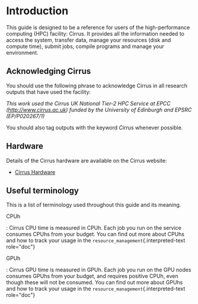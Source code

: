 # Introduction

This guide is designed to be a reference for users of the
high-performance computing (HPC) facility: Cirrus. It provides all the
information needed to access the system, transfer data, manage your
resources (disk and compute time), submit jobs, compile programs and
manage your environment.

## Acknowledging Cirrus

You should use the following phrase to acknowledge Cirrus in all
research outputs that have used the facility:

*This work used the Cirrus UK National Tier-2 HPC Service at EPCC
(http://www.cirrus.ac.uk) funded by the University of Edinburgh and
EPSRC (EP/P020267/1)*

You should also tag outputs with the keyword *Cirrus* whenever possible.

## Hardware

Details of the Cirrus hardware are available on the Cirrus website:

-   [Cirrus Hardware](http://www.cirrus.ac.uk/about/hardware.html)

## Useful terminology

This is a list of terminology used throughout this guide and its
meaning.

CPUh

:   Cirrus CPU time is measured in CPUh. Each job you run on the service
    consumes CPUhs from your budget. You can find out more about CPUhs
    and how to track your usage in the
    `resource_management`{.interpreted-text role="doc"}

GPUh

:   Cirrus GPU time is measured in GPUh. Each job you run on the GPU
    nodes consumes GPUhs from your budget, and requires positive CPUh,
    even though these will not be consumed. You can find out more about
    GPUhs and how to track your usage in the
    `resource_management`{.interpreted-text role="doc"}
